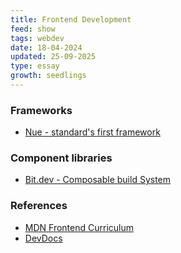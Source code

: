 ```yaml
---
title: Frontend Development
feed: show
tags: webdev
date: 18-04-2024
updated: 25-09-2025
type: essay
growth: seedlings
---
```


### Frameworks 

- [Nue - standard's first framework](https://nuejs.org/)
### Component libraries
- [Bit.dev - Composable build System](https://bit.dev/)

### References
- [MDN Frontend Curriculum](https://developer.mozilla.org/en-US/curriculum/)
- [DevDocs](https://devdocs.io/)
